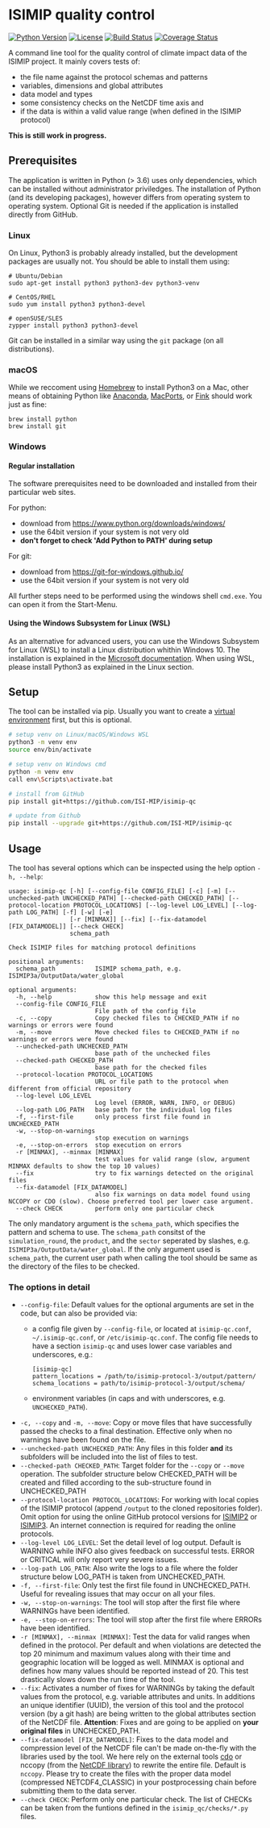 ISIMIP quality control
======================

[![Python Version](https://img.shields.io/badge/python-3.7|3.8-blue)](https://www.python.org/)
[![License](https://img.shields.io/badge/License-MIT-green)](https://github.com/ISI-MIP/isimip-qc/blob/master/LICENSE)
[![Build Status](https://travis-ci.org/ISI-MIP/isimip-qc.svg?branch=master)](https://travis-ci.org/ISI-MIP/isimip-qc)
[![Coverage Status](https://coveralls.io/repos/github/ISI-MIP/isimip-qc/badge.svg?branch=master)](https://coveralls.io/github/ISI-MIP/isimip-qc?branch=master)

A command line tool for the quality control of climate impact data of the ISIMIP project. It mainly covers tests of:
- the file name against the protocol schemas and patterns
- variables, dimensions and global attributes
- data model and types
- some consistency checks on the NetCDF time axis and
- if the data is within a valid value range (when defined in the ISIMIP protocol)

**This is still work in progress.**


Prerequisites
-------------

The application is written in Python (> 3.6) uses only dependencies, which can be installed without administrator priviledges. The installation of Python (and its developing packages), however differs from operating system to operating system. Optional Git is needed if the application is installed directly from GitHub.

### Linux

On Linux, Python3 is probably already installed, but the development packages are usually not. You should be able to install them using:

```
# Ubuntu/Debian
sudo apt-get install python3 python3-dev python3-venv

# CentOS/RHEL
sudo yum install python3 python3-devel

# openSUSE/SLES
zypper install python3 python3-devel
```

Git can be installed in a similar way using the `git` package (on all distributions).

### macOS

While we reccoment using [Homebrew](https://brew.sh) to install Python3 on a Mac, other means of obtaining Python like [Anaconda](https://www.anaconda.com/products/individual), [MacPorts](https://www.macports.org/), or [Fink](https://www.finkproject.org/) should work just as fine:

```
brew install python
brew install git
```

### Windows

#### Regular installation

The software prerequisites need to be downloaded and installed from their particular web sites.

For python:
* download from <https://www.python.org/downloads/windows/>
* use the 64bit version if your system is not very old
* **don't forget to check 'Add Python to PATH' during setup**

For git:
* download from <https://git-for-windows.github.io/>
* use the 64bit version if your system is not very old

All further steps need to be performed using the windows shell `cmd.exe`. You can open it from the Start-Menu.

#### Using the Windows Subsystem for Linux (WSL)

As an alternative for advanced users, you can use the Windows Subsystem for Linux (WSL) to install a Linux distribution whithin Windows 10. The installation is explained in the [Microsoft documentation](https://docs.microsoft.com/en-us/windows/wsl/install-win10). When using WSL, please install Python3 as explained in the Linux section.

Setup
-----

The tool can be installed via pip. Usually you want to create a [virtual environment]() first, but this is optional.

```bash
# setup venv on Linux/macOS/Windows WSL
python3 -m venv env
source env/bin/activate

# setup venv on Windows cmd
python -m venv env
call env\Scripts\activate.bat

# install from GitHub
pip install git+https://github.com/ISI-MIP/isimip-qc

# update from Github
pip install --upgrade git+https://github.com/ISI-MIP/isimip-qc
```

Usage
-----

The tool has several options which can be inspected using the help option `-h, --help`:

```plain
usage: isimip-qc [-h] [--config-file CONFIG_FILE] [-c] [-m] [--unchecked-path UNCHECKED_PATH] [--checked-path CHECKED_PATH] [--protocol-location PROTOCOL_LOCATIONS] [--log-level LOG_LEVEL] [--log-path LOG_PATH] [-f] [-w] [-e]
                 [-r [MINMAX]] [--fix] [--fix-datamodel [FIX_DATAMODEL]] [--check CHECK]
                 schema_path

Check ISIMIP files for matching protocol definitions

positional arguments:
  schema_path           ISIMIP schema_path, e.g. ISIMIP3a/OutputData/water_global

optional arguments:
  -h, --help            show this help message and exit
  --config-file CONFIG_FILE
                        File path of the config file
  -c, --copy            Copy checked files to CHECKED_PATH if no warnings or errors were found
  -m, --move            Move checked files to CHECKED_PATH if no warnings or errors were found
  --unchecked-path UNCHECKED_PATH
                        base path of the unchecked files
  --checked-path CHECKED_PATH
                        base path for the checked files
  --protocol-location PROTOCOL_LOCATIONS
                        URL or file path to the protocol when different from official repository
  --log-level LOG_LEVEL
                        Log level (ERROR, WARN, INFO, or DEBUG)
  --log-path LOG_PATH   base path for the individual log files
  -f, --first-file      only process first file found in UNCHECKED_PATH
  -w, --stop-on-warnings
                        stop execution on warnings
  -e, --stop-on-errors  stop execution on errors
  -r [MINMAX], --minmax [MINMAX]
                        test values for valid range (slow, argument MINMAX defaults to show the top 10 values)
  --fix                 try to fix warnings detected on the original files
  --fix-datamodel [FIX_DATAMODEL]
                        also fix warnings on data model found using NCCOPY or CDO (slow). Choose preferred tool per lower case argument.
  --check CHECK         perform only one particular check
```

The only mandatory argument is the `schema_path`, which specifies the pattern and schema to use. The `schema_path` consitst of the `simulation_round`, the `product`, and the `sector` seperated by slashes, e.g. `ISIMIP3a/OutputData/water_global`. If the only argument used is `schema_path`, the current user path when calling the tool should be same as the directory of the files to be checked.

### The options in detail

* `--config-file`: Default values for the optional arguments are set in the code, but can also be provided via:
    * a config file given by `--config-file`, or located at `isimip-qc.conf`, `~/.isimip-qc.conf`, or `/etc/isimip-qc.conf`. The config file needs to have a section `isimip-qc` and uses lower case variables and underscores, e.g.:
        ```
        [isimip-qc]
        pattern_locations = /path/to/isimip-protocol-3/output/pattern/
        schema_locations = path/to/isimip-protocol-3/output/schema/
        ```

    * environment variables (in caps and with underscores, e.g. `UNCHECKED_PATH`).
* `-c, --copy` and `-m, --move`: Copy or move files that have successfully passed the checks to a final destination. Effective only when no warnings have been found on the file.
* `--unchecked-path UNCHECKED_PATH`: Any files in this folder **and** its subfolders will be included into the list of files to test.
* `--checked-path CHECKED_PATH`: Target folder for the `--copy` or `--move` operation. The subfolder structure below CHECKED_PATH will be created and filled according to the sub-structure found in UNCHECKED_PATH
* `--protocol-location PROTOCOL_LOCATIONS`: For working with local copies of the ISIMIP protocol (append `/output` to the cloned repositories folder). Omit option for using the online GitHub protocol versions for [ISIMIP2](https://github.com/ISI-MIP/isimip-protocol-2) or [ISIMIP3](https://github.com/ISI-MIP/isimip-protocol-3). An internet connection is required for reading the online protocols.
* `--log-level LOG_LEVEL`: Set the detail level of log output. Default is WARNING while INFO also gives feedback on successful tests. ERROR or CRITICAL will only report very severe issues.
* `--log-path LOG_PATH`: Also write the logs to a file where the folder structure below LOG_PATH is taken from UNCHECKED_PATH.
* `-f, --first-file`: Only test the first file found in UNCHECKED_PATH. Useful for revealing issues that may occur on all your files.
* `-w, --stop-on-warnings`: The tool will stop after the first file where WARNINGs have been identified.
* `-e, --stop-on-errors`: The tool will stop after the first file where ERRORs have been identified.
* `-r [MINMAX], --minmax [MINMAX]`: Test the data for valid ranges when defined in the protocol. Per default and when violations are detected the top 20 minimum and maximum values along with their time and geographic location will be logged as well. MINMAX is optional and defines how many values should be reported instead of 20. This test drastically slows down the run time of the tool.
* `--fix`: Activates a number of fixes for WARNINGs by taking the default values from the protocol, e.g. variable attributes and units. In additions an unique identifier (UUID), the version of this tool and the protocol version (by a git hash) are being written to the global attributes section of the NetCDF file. **Attention**: Fixes and are going to be applied on **your original files** in UNCHECKED_PATH.
* `--fix-datamodel [FIX_DATAMODEL]`: Fixes to the data model and compression level of the NetCDF file can't be made on-the-fly with the libraries used by the tool. We here rely on the external tools [cdo](https://code.mpimet.mpg.de/projects/cdo/) or nccopy (from the [NetCDF library](https://www.unidata.ucar.edu/software/netcdf/)) to rewrite the entire file. Default is `nccopy`. Please try to create the files with the proper data model (compressed NETCDF4_CLASSIC) in your postprocessing chain before submitting them to the data server.
* `--check CHECK`: Perform only one particular check. The list of CHECKs can be taken from the funtions defined in the `isimip_qc/checks/*.py` files.

